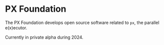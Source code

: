 # PX Foundation

The PX Foundation develops open source software related to `px`, the parallel e(x)ecutor.

Currently in private alpha during 2024.
